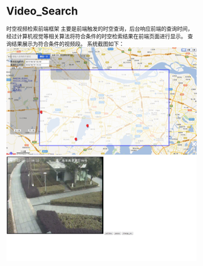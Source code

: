 # Video_Search
时空视频检索前端框架
主要是前端触发的时空查询，后台响应前端的查询时间，经过计算机视觉等相关算法将符合条件的时空检索结果在前端页面进行显示。
查询结果展示为符合条件的视频段。
系统截图如下：
![](https://github.com/xiwangzhigu/Video_Search/blob/master/printscreen/p1.png)
![](https://github.com/xiwangzhigu/Video_Search/blob/master/printscreen/p2.png)
